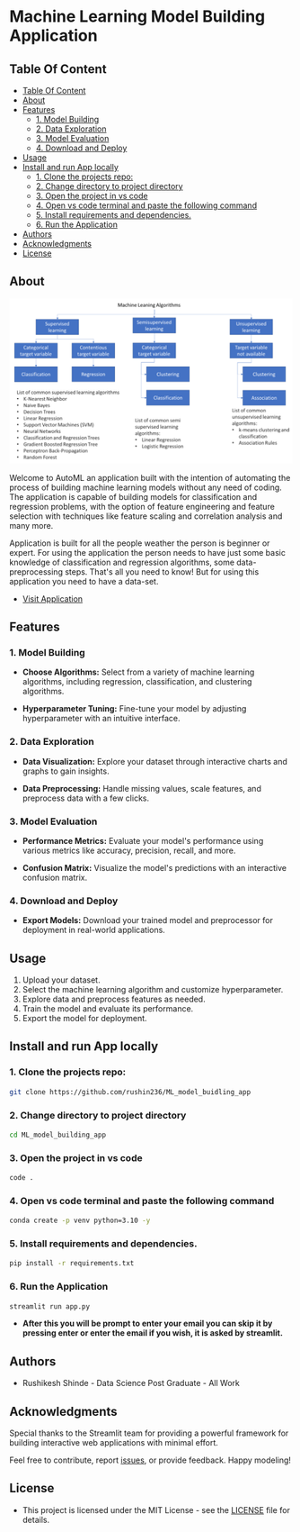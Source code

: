 <h1> Machine Learning Model Building Application </h1>

## Table Of Content

- [Table Of Content](#table-of-content)
- [About](#about)
- [Features](#features)
  - [1. Model Building](#1-model-building)
  - [2. Data Exploration](#2-data-exploration)
  - [3. Model Evaluation](#3-model-evaluation)
  - [4. Download and Deploy](#4-download-and-deploy)
- [Usage](#usage)
- [Install and run App locally](#install-and-run-app-locally)
  - [1. Clone the projects repo:](#1-clone-the-projects-repo)
  - [2. Change directory to project directory](#2-change-directory-to-project-directory)
  - [3. Open the project in vs code](#3-open-the-project-in-vs-code)
  - [4. Open vs code terminal and paste the following command](#4-open-vs-code-terminal-and-paste-the-following-command)
  - [5. Install requirements and dependencies.](#5-install-requirements-and-dependencies)
  - [6. Run the Application](#6-run-the-application)
- [Authors](#authors)
- [Acknowledgments](#acknowledgments)
- [License](#license)

## About

<div class="image-container">
    <img class="ml-image" src="./static/images/machine-learning-models.png" alt="Machine Learning Image">
</div>

<p>
    Welcome to AutoML an application built with the intention of automating the process of building machine learning models without any need of coding. The application is capable of building models for classification and regression problems, with the option of feature engineering and feature selection with techniques like feature scaling and correlation analysis and many more.
</p>
<p>
    Application is built for all the people weather the person is beginner or expert. For using the application the person needs to have just some basic knowledge of classification and regression algorithms, some data-preprocessing steps. That's all you need to know! But for using this application you need to have a data-set.
</p>

- [Visit Application](https://mlmodelbuidlingapp.streamlit.app/)

## Features

### 1. Model Building
- **Choose Algorithms:** Select from a variety of machine learning algorithms, including regression, classification, and clustering algorithms.

- **Hyperparameter Tuning:** Fine-tune your model by adjusting hyperparameter with an intuitive interface.

### 2. Data Exploration
- **Data Visualization:** Explore your dataset through interactive charts and graphs to gain insights.

- **Data Preprocessing:** Handle missing values, scale features, and preprocess data with a few clicks.

### 3. Model Evaluation
- **Performance Metrics:** Evaluate your model's performance using various metrics like accuracy, precision, recall, and more.

- **Confusion Matrix:** Visualize the model's predictions with an interactive confusion matrix.

### 4. Download and Deploy
- **Export Models:** Download your trained model and preprocessor for deployment in real-world applications.

## Usage
1. Upload your dataset.
2. Select the machine learning algorithm and customize hyperparameter.
3. Explore data and preprocess features as needed.
4. Train the model and evaluate its performance.
5. Export the model for deployment.

## Install and run App locally
### 1. Clone the projects repo:
```bash 
git clone https://github.com/rushin236/ML_model_buidling_app
```

### 2. Change directory to project directory
```bash
cd ML_model_building_app
```

### 3. Open the project in vs code
```bash
code .
```

### 4. Open vs code terminal and paste the following command
```bash
conda create -p venv python=3.10 -y
```

### 5. Install requirements and dependencies.
```bash
pip install -r requirements.txt
```

### 6. Run the Application
```bash
streamlit run app.py
```

- **After this you will be prompt to enter your email you can skip it by pressing enter or enter the email if you wish, it is asked by streamlit.**

## Authors
- Rushikesh Shinde - Data Science Post Graduate - All Work

## Acknowledgments
Special thanks to the Streamlit team for providing a powerful framework for building interactive web applications with minimal effort.

Feel free to contribute, report [issues](https://github.com/rushin236/ML_model_buidling_app/issues), or provide feedback. Happy modeling!

## License
- This project is licensed under the MIT License - see the [LICENSE](./LICENSE) file for details.